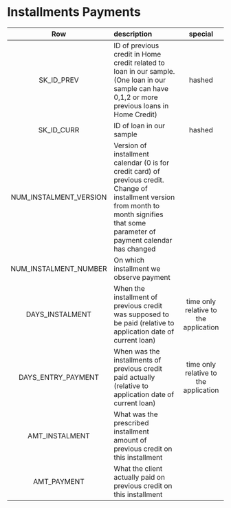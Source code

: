 # Installments Payments





| Row                    | description                                                                                                                                                                                | special                               |
|:----------------------:|:------------------------------------------------------------------------------------------------------------------------------------------------------------------------------------------ |:-------------------------------------:|
| SK_ID_PREV             | ID of previous credit in Home credit related to loan in our sample. (One loan in our sample can have 0,1,2 or more previous loans in Home Credit)                                          | hashed                                |
| SK_ID_CURR             | ID of loan in our sample                                                                                                                                                                   | hashed                                |
| NUM_INSTALMENT_VERSION | Version of installment calendar (0 is for credit card) of previous credit. Change of installment version from month to month signifies that some parameter of payment calendar has changed |                                       |
| NUM_INSTALMENT_NUMBER  | On which installment we observe payment                                                                                                                                                    |                                       |
| DAYS_INSTALMENT        | When the installment of previous credit was supposed to be paid (relative to application date of current loan)                                                                             | time only relative to the application |
| DAYS_ENTRY_PAYMENT     | When was the installments of previous credit paid actually (relative to application date of current loan)                                                                                  | time only relative to the application |
| AMT_INSTALMENT         | What was the prescribed installment amount of previous credit on this installment                                                                                                          |                                       |
| AMT_PAYMENT            | What the client actually paid on previous credit on this installment                                                                                                                       |                                       |
